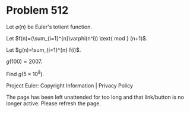 #   Problem 512

   Let $\varphi(n)$ be Euler's totient function.

   Let $f(n)=(\sum_{i=1}^{n}\varphi(n^i)) \text{ mod } (n+1)$.

   Let $g(n)=\sum_{i=1}^{n} f(i)$.

   $g(100)=2007$.

   Find $g(5 \times 10^8)$.

   Project Euler: Copyright Information | Privacy Policy

   The page has been left unattended for too long and that link/button is no
   longer active. Please refresh the page.
